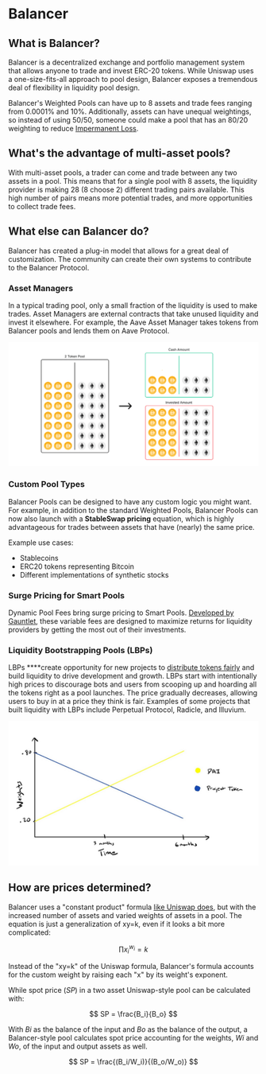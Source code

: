 # Balancer

## What is Balancer?

Balancer is a decentralized exchange and portfolio management system that allows anyone to trade and invest ERC-20 tokens. While Uniswap uses a one-size-fits-all approach to pool design, Balancer exposes a tremendous deal of flexibility in liquidity pool design. 

Balancer's Weighted Pools can have up to 8 assets and trade fees ranging from 0.0001% and 10%. Additionally, assets can have unequal weightings, so instead of using 50/50, someone could make a pool that has an 80/20 weighting to reduce [Impermanent Loss](https://explain.eli5defi.info/decentralized-exchanges#what-is-impermanent-loss-il).

## What's the advantage of multi-asset pools?

With multi-asset pools, a trader can come and trade between any two assets in a pool. This means that for a single pool with 8 assets, the liquidity provider is making 28 \(8 choose 2\) different trading pairs available. This high number of pairs means more potential trades, and more opportunities to collect trade fees. 

## What else can Balancer do?

Balancer has created a plug-in model that allows for a great deal of customization. The community can create their own systems to contribute to the Balancer Protocol.

### **Asset Managers**

In a typical trading pool, only a small fraction of the liquidity is used to make trades. Asset Managers are external contracts that take unused liquidity and invest it elsewhere. For example, the Aave Asset Manager takes tokens from Balancer pools and lends them on Aave Protocol.

![](../.gitbook/assets/asset_manager.gif)

### **Custom Pool Types**

Balancer Pools can be designed to have any custom logic you might want. For example, in addition to the standard Weighted Pools, Balancer Pools can now also launch with a **StableSwap pricing** equation, which is highly advantageous for trades between assets that have \(nearly\) the same price.

Example use cases:

* Stablecoins
* ERC20 tokens representing Bitcoin
* Different implementations of synthetic stocks

### **Surge Pricing for Smart Pools**

Dynamic Pool Fees bring surge pricing to Smart Pools. [Developed by Gauntlet](https://medium.com/balancer-protocol/balancer-partners-with-gauntlet-to-make-dynamic-fee-pools-a-reality-97b3fb1760df), these variable fees are designed to maximize returns for liquidity providers by getting the most out of their investments.

### **Liquidity Bootstrapping Pools \(LBPs\)**

LBPs ****create opportunity for new projects to [distribute tokens fairly](https://medium.com/balancer-protocol/building-liquidity-into-token-distribution-a49d4286e0d4) and build liquidity to drive development and growth. LBPs start with intentionally high prices to discourage bots and users from scooping up and hoarding all the tokens right as a pool launches. The price gradually decreases, allowing users to buy in at a price they think is fair. Examples of some projects that built liquidity with LBPs include Perpetual Protocol, Radicle, and Illuvium.

![Linear Example of Pool Weights for an LBP](../.gitbook/assets/1_dsburnzngr8seruz_xjgvg.jpg)



## How are prices determined?

Balancer uses a "constant product" formula [like Uniswap does](https://explain.eli5defi.info/decentralized-exchanges/uniswap#how-are-prices-determined), but with the increased number of assets and varied weights of assets in a pool. The equation is just a generalization of xy=k, even if it looks a bit more complicated:

$$
\prod{{x_i}^{w_i}}=k
$$

 Instead of the "xy=k" of the Uniswap formula, Balancer's formula accounts for the custom weight by raising each "x" by its weight's exponent. 

While spot price \(_SP_\) in a two asset Uniswap-style pool can be calculated with:

$$
SP = \frac{B_i}{B_o}
$$

With _Bi_ as the balance of the input and _Bo_ as the balance of the output, a Balancer-style pool calculates spot price accounting for the weights, _Wi_ and _Wo_, of the input and output assets as well.

$$
SP = \frac{(B_i/W_i)}{(B_o/W_o)}
$$

